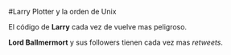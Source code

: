 #Larry Plotter y la orden de Unix


El código de **Larry** cada vez de vuelve mas peligroso.

**Lord Ballmermort** y sus followers tienen cada vez mas *retweets*.
